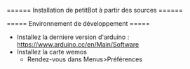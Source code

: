 ====== Installation de petitBot à partir des sources ======

===== Environnement de développement =====
* Installez la derniere version d'arduino : https://www.arduino.cc/en/Main/Software
* Installez la carte wemos 
	* Rendez-vous dans Menus>Préférences



